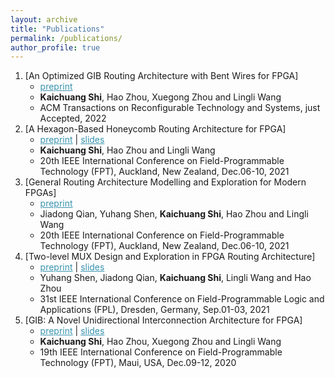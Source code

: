 ```yaml
---
layout: archive
title: "Publications"
permalink: /publications/
author_profile: true
---
```

1. [An Optimized GIB Routing Architecture with Bent Wires for FPGA]
   * <a href="/publications/GIB_bent.pdf" style="color:#3793ae">preprint</a>
   * **Kaichuang Shi**, Hao Zhou, Xuegong Zhou and Lingli Wang
   * ACM Transactions on Reconfigurable Technology and Systems, just Accepted, 2022
2. [A Hexagon-Based Honeycomb Routing Architecture for FPGA]
   * <a href="/publications/honeycomb.pdf" style="color:#3793ae">preprint</a> \| <a href="/publications/honeycomb_slide.pdf" style="color:#3793ae">slides</a>
   * **Kaichuang Shi**, Hao Zhou and Lingli Wang
   * 20th IEEE International Conference on Field-Programmable Technology (FPT), Auckland, New Zealand, Dec.06-10, 2021
3. [General Routing Architecture Modelling and Exploration for Modern FPGAs]
   * <a href="/publications/GRB.pdf" style="color:#3793ae">preprint</a>
   * Jiadong Qian, Yuhang Shen, **Kaichuang Shi**, Hao Zhou and Lingli Wang
   * 20th IEEE International Conference on Field-Programmable Technology (FPT), Auckland, New Zealand, Dec.06-10, 2021
4. [Two-level MUX Design and Exploration in FPGA Routing Architecture]
   * <a href="/publications/Two-level MUX.pdf" style="color:#3793ae">preprint</a> \| <a href="/publications/Two level MUX.pdf" style="color:#3793ae">slides</a>
   * Yuhang Shen, Jiadong Qian, **Kaichuang Shi**, Lingli Wang and Hao Zhou
   * 31st IEEE International Conference on Field-Programmable Logic and Applications (FPL), Dresden, Germany, Sep.01-03, 2021
5. [GIB: A Novel Unidirectional Interconnection Architecture for FPGA]
   * <a href="/publications/GIB.pdf" style="color:#3793ae">preprint</a> \| <a href="/publications/GIB.slide.pdf" style="color:#3793ae">slides</a>
   * **Kaichuang Shi**, Hao Zhou, Xuegong Zhou and Lingli Wang
   * 19th IEEE International Conference on Field-Programmable Technology (FPT), Maui, USA, Dec.09-12, 2020
